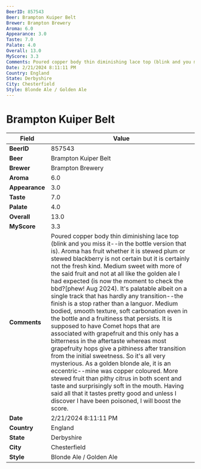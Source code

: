 ```yaml
---
BeerID: 857543
Beer: Brampton Kuiper Belt
Brewer: Brampton Brewery
Aroma: 6.0
Appearance: 3.0
Taste: 7.0
Palate: 4.0
Overall: 13.0
MyScore: 3.3
Comments: Poured copper body thin diminishing lace top (blink and you miss it--in the bottle version that is). Aroma has fruit whether it is stewed plum or stewed blackberry is not certain but it is certainly not the fresh kind. Medium sweet with more of the said fruit and not at all like the golden ale I had expected (is now the moment to check the bbd?[phew! Aug 2024). It's palatable albeit on a single track that has hardly any transition--the finish is a stop rather than a languor. Medium bodied, smooth texture, soft carbonation even in the bottle and a fruitiness that persists. It is supposed to have Comet hops that are associated with grapefruit and this only has a bitterness in the aftertaste whereas most grapefruity hops give a pithiness after transition from the initial sweetness. So it's all very mysterious. As a golden blonde ale, it is an eccentric--mine was copper coloured. More stewed fruit than pithy citrus in both scent and taste and surprisingly soft in the mouth. Having said all that it tastes pretty good and unless I discover I have been poisoned, I will boost the score.
Date: 2/21/2024 8:11:11 PM
Country: England
State: Derbyshire
City: Chesterfield
Style: Blonde Ale / Golden Ale
---
```


# Brampton Kuiper Belt

| Field         | Value |
|---------------|-------|
| **BeerID** | 857543 |
| **Beer** | Brampton Kuiper Belt |
| **Brewer** | Brampton Brewery |
| **Aroma** | 6.0 |
| **Appearance** | 3.0 |
| **Taste** | 7.0 |
| **Palate** | 4.0 |
| **Overall** | 13.0 |
| **MyScore** | 3.3 |
| **Comments** | Poured copper body thin diminishing lace top (blink and you miss it--in the bottle version that is). Aroma has fruit whether it is stewed plum or stewed blackberry is not certain but it is certainly not the fresh kind. Medium sweet with more of the said fruit and not at all like the golden ale I had expected (is now the moment to check the bbd?[phew! Aug 2024). It's palatable albeit on a single track that has hardly any transition--the finish is a stop rather than a languor. Medium bodied, smooth texture, soft carbonation even in the bottle and a fruitiness that persists. It is supposed to have Comet hops that are associated with grapefruit and this only has a bitterness in the aftertaste whereas most grapefruity hops give a pithiness after transition from the initial sweetness. So it's all very mysterious. As a golden blonde ale, it is an eccentric--mine was copper coloured. More stewed fruit than pithy citrus in both scent and taste and surprisingly soft in the mouth. Having said all that it tastes pretty good and unless I discover I have been poisoned, I will boost the score. |
| **Date** | 2/21/2024 8:11:11 PM |
| **Country** | England |
| **State** | Derbyshire |
| **City** | Chesterfield |
| **Style** | Blonde Ale / Golden Ale |
